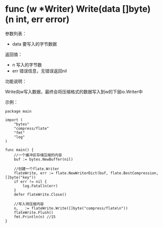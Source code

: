 ﻿# func (w *Writer) Write(data []byte) (n int, err error)

参数列表：

- data 要写入的字节数据

返回值：

- n 写入的字节数
- err 错误信息，无错误返回nil

功能说明：

Write向w写入数据，最终会将压缩格式的数据写入到w的下层io.Writer中

示例：

	package main
	
	import (
		"bytes"
		"compress/flate"
		"fmt"
		"log"
	)
	
	func main() {
		//一个缓冲区存储压缩的内容
		buf := bytes.NewBuffer(nil)
	
		//创建一个flate.Writer
		flateWrite, err := flate.NewWriterDict(buf, flate.BestCompression, []byte("key"))
		if err != nil {
			log.Fatalln(err)
		}
		defer flateWrite.Close()
	
		//写入待压缩内容
		n, _ := flateWrite.Write([]byte("compress/flate\n"))
		flateWrite.Flush()
		fmt.Println(n) //15
	}
